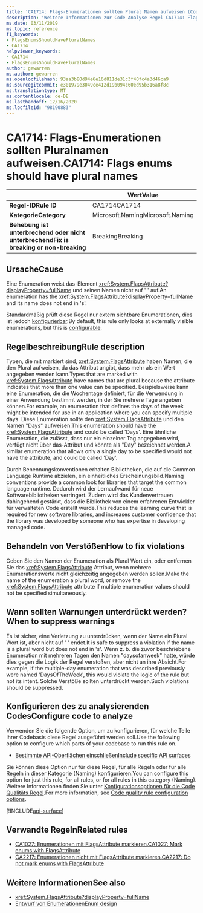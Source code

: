 ```yaml
---
title: 'CA1714: Flags-Enumerationen sollten Plural Namen aufweisen (Code Analyse)'
description: 'Weitere Informationen zur Code Analyse Regel CA1714: Flags-Enumerationen sollten Plural Namen aufweisen'
ms.date: 03/11/2019
ms.topic: reference
f1_keywords:
- FlagsEnumsShouldHavePluralNames
- CA1714
helpviewer_keywords:
- CA1714
- FlagsEnumsShouldHavePluralNames
author: gewarren
ms.author: gewarren
ms.openlocfilehash: 93aa3b80d94e6e16d811de31c3f40fc4a3d46ca9
ms.sourcegitcommit: e301979e3049ce412d19b094c60ed95b316a8f8c
ms.translationtype: MT
ms.contentlocale: de-DE
ms.lasthandoff: 12/16/2020
ms.locfileid: "98190883"
---
```

# <a name="ca1714-flags-enums-should-have-plural-names"></a><span data-ttu-id="7810d-103">CA1714: Flags-Enumerationen sollten Pluralnamen aufweisen.</span><span class="sxs-lookup"><span data-stu-id="7810d-103">CA1714: Flags enums should have plural names</span></span>

| | <span data-ttu-id="7810d-104">Wert</span><span class="sxs-lookup"><span data-stu-id="7810d-104">Value</span></span> |
|-|-|
| <span data-ttu-id="7810d-105">**Regel-ID**</span><span class="sxs-lookup"><span data-stu-id="7810d-105">**Rule ID**</span></span> |<span data-ttu-id="7810d-106">CA1714</span><span class="sxs-lookup"><span data-stu-id="7810d-106">CA1714</span></span>|
| <span data-ttu-id="7810d-107">**Kategorie**</span><span class="sxs-lookup"><span data-stu-id="7810d-107">**Category**</span></span> |<span data-ttu-id="7810d-108">Microsoft.Naming</span><span class="sxs-lookup"><span data-stu-id="7810d-108">Microsoft.Naming</span></span>|
| <span data-ttu-id="7810d-109">**Behebung ist unterbrechend oder nicht unterbrechend**</span><span class="sxs-lookup"><span data-stu-id="7810d-109">**Fix is breaking or non-breaking**</span></span> |<span data-ttu-id="7810d-110">Breaking</span><span class="sxs-lookup"><span data-stu-id="7810d-110">Breaking</span></span>|

## <a name="cause"></a><span data-ttu-id="7810d-111">Ursache</span><span class="sxs-lookup"><span data-stu-id="7810d-111">Cause</span></span>

<span data-ttu-id="7810d-112">Eine Enumeration weist das-Element <xref:System.FlagsAttribute?displayProperty=fullName> und seinen Namen nicht auf ' ' auf.</span><span class="sxs-lookup"><span data-stu-id="7810d-112">An enumeration has the <xref:System.FlagsAttribute?displayProperty=fullName> and its name does not end in 's'.</span></span>

<span data-ttu-id="7810d-113">Standardmäßig prüft diese Regel nur extern sichtbare Enumerationen, dies ist jedoch [konfigurierbar](#configure-code-to-analyze).</span><span class="sxs-lookup"><span data-stu-id="7810d-113">By default, this rule only looks at externally visible enumerations, but this is [configurable](#configure-code-to-analyze).</span></span>

## <a name="rule-description"></a><span data-ttu-id="7810d-114">Regelbeschreibung</span><span class="sxs-lookup"><span data-stu-id="7810d-114">Rule description</span></span>

<span data-ttu-id="7810d-115">Typen, die mit markiert sind, <xref:System.FlagsAttribute> haben Namen, die den Plural aufweisen, da das Attribut angibt, dass mehr als ein Wert angegeben werden kann.</span><span class="sxs-lookup"><span data-stu-id="7810d-115">Types that are marked with <xref:System.FlagsAttribute> have names that are plural because the attribute indicates that more than one value can be specified.</span></span> <span data-ttu-id="7810d-116">Beispielsweise kann eine Enumeration, die die Wochentage definiert, für die Verwendung in einer Anwendung bestimmt werden, in der Sie mehrere Tage angeben können.</span><span class="sxs-lookup"><span data-stu-id="7810d-116">For example, an enumeration that defines the days of the week might be intended for use in an application where you can specify multiple days.</span></span> <span data-ttu-id="7810d-117">Diese Enumeration sollte den <xref:System.FlagsAttribute> und den Namen "Days" aufweisen.</span><span class="sxs-lookup"><span data-stu-id="7810d-117">This enumeration should have the <xref:System.FlagsAttribute> and could be called 'Days'.</span></span> <span data-ttu-id="7810d-118">Eine ähnliche Enumeration, die zulässt, dass nur ein einzelner Tag angegeben wird, verfügt nicht über das-Attribut und könnte als "Day" bezeichnet werden.</span><span class="sxs-lookup"><span data-stu-id="7810d-118">A similar enumeration that allows only a single day to be specified would not have the attribute, and could be called 'Day'.</span></span>

<span data-ttu-id="7810d-119">Durch Benennungskonventionen erhalten Bibliotheken, die auf die Common Language Runtime abzielen, ein einheitliches Erscheinungsbild.</span><span class="sxs-lookup"><span data-stu-id="7810d-119">Naming conventions provide a common look for libraries that target the common language runtime.</span></span> <span data-ttu-id="7810d-120">Dadurch wird der Lernaufwand für neue Softwarebibliotheken verringert. Zudem wird das Kundenvertrauen dahingehend gestärkt, dass die Bibliothek von einem erfahrenen Entwickler für verwalteten Code erstellt wurde.</span><span class="sxs-lookup"><span data-stu-id="7810d-120">This reduces the learning curve that is required for new software libraries, and increases customer confidence that the library was developed by someone who has expertise in developing managed code.</span></span>

## <a name="how-to-fix-violations"></a><span data-ttu-id="7810d-121">Behandeln von Verstößen</span><span class="sxs-lookup"><span data-stu-id="7810d-121">How to fix violations</span></span>

<span data-ttu-id="7810d-122">Geben Sie den Namen der Enumeration als Plural Wort ein, oder entfernen Sie das <xref:System.FlagsAttribute> Attribut, wenn mehrere Enumerationswerte nicht gleichzeitig angegeben werden sollen.</span><span class="sxs-lookup"><span data-stu-id="7810d-122">Make the name of the enumeration a plural word, or remove the <xref:System.FlagsAttribute> attribute if multiple enumeration values should not be specified simultaneously.</span></span>

## <a name="when-to-suppress-warnings"></a><span data-ttu-id="7810d-123">Wann sollten Warnungen unterdrückt werden?</span><span class="sxs-lookup"><span data-stu-id="7810d-123">When to suppress warnings</span></span>

<span data-ttu-id="7810d-124">Es ist sicher, eine Verletzung zu unterdrücken, wenn der Name ein Plural Wort ist, aber nicht auf ' ' endet.</span><span class="sxs-lookup"><span data-stu-id="7810d-124">It is safe to suppress a violation if the name is a plural word but does not end in 's'.</span></span> <span data-ttu-id="7810d-125">Wenn z. b. die zuvor beschriebene Enumeration mit mehreren Tagen den Namen "daysofanweek" hatte, würde dies gegen die Logik der Regel verstoßen, aber nicht an ihre Absicht.</span><span class="sxs-lookup"><span data-stu-id="7810d-125">For example, if the multiple-day enumeration that was described previously were named 'DaysOfTheWeek', this would violate the logic of the rule but not its intent.</span></span> <span data-ttu-id="7810d-126">Solche Verstöße sollten unterdrückt werden.</span><span class="sxs-lookup"><span data-stu-id="7810d-126">Such violations should be suppressed.</span></span>

## <a name="configure-code-to-analyze"></a><span data-ttu-id="7810d-127">Konfigurieren des zu analysierenden Codes</span><span class="sxs-lookup"><span data-stu-id="7810d-127">Configure code to analyze</span></span>

<span data-ttu-id="7810d-128">Verwenden Sie die folgende Option, um zu konfigurieren, für welche Teile Ihrer Codebasis diese Regel ausgeführt werden soll.</span><span class="sxs-lookup"><span data-stu-id="7810d-128">Use the following option to configure which parts of your codebase to run this rule on.</span></span>

- [<span data-ttu-id="7810d-129">Bestimmte API-Oberflächen einschließen</span><span class="sxs-lookup"><span data-stu-id="7810d-129">Include specific API surfaces</span></span>](#include-specific-api-surfaces)

<span data-ttu-id="7810d-130">Sie können diese Option nur für diese Regel, für alle Regeln oder für alle Regeln in dieser Kategorie (Naming) konfigurieren.</span><span class="sxs-lookup"><span data-stu-id="7810d-130">You can configure this option for just this rule, for all rules, or for all rules in this category (Naming).</span></span> <span data-ttu-id="7810d-131">Weitere Informationen finden Sie unter [Konfigurationsoptionen für die Code Qualitäts Regel](../code-quality-rule-options.md).</span><span class="sxs-lookup"><span data-stu-id="7810d-131">For more information, see [Code quality rule configuration options](../code-quality-rule-options.md).</span></span>

[!INCLUDE[api-surface](~/includes/code-analysis/api-surface.md)]

## <a name="related-rules"></a><span data-ttu-id="7810d-132">Verwandte Regeln</span><span class="sxs-lookup"><span data-stu-id="7810d-132">Related rules</span></span>

- [<span data-ttu-id="7810d-133">CA1027: Enumerationen mit FlagsAttribute markieren.</span><span class="sxs-lookup"><span data-stu-id="7810d-133">CA1027: Mark enums with FlagsAttribute</span></span>](ca1027.md)
- [<span data-ttu-id="7810d-134">CA2217: Enumerationen nicht mit FlagsAttribute markieren.</span><span class="sxs-lookup"><span data-stu-id="7810d-134">CA2217: Do not mark enums with FlagsAttribute</span></span>](ca2217.md)

## <a name="see-also"></a><span data-ttu-id="7810d-135">Weitere Informationen</span><span class="sxs-lookup"><span data-stu-id="7810d-135">See also</span></span>

- <xref:System.FlagsAttribute?displayProperty=fullName>
- [<span data-ttu-id="7810d-136">Entwurf von Enumerationen</span><span class="sxs-lookup"><span data-stu-id="7810d-136">Enum design</span></span>](../../../standard/design-guidelines/enum.md)
